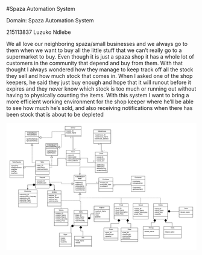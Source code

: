 #Spaza Automation System

<p>Domain: Spaza Automation System

215113837 Luzuko Ndlebe
   
We all love our neighboring spaza/small businesses and we always go to them when we want to buy all the little stuff that we can’t really go to a supermarket to buy. Even though it is just a spaza shop it has a whole lot of customers in the community that depend and buy from them.  With that thought I always wondered how they manage to keep track off all the stock they sell and how much stock that comes in. 
When I asked one of the shop keepers, he said they just buy enough and hope that it will runout before it expires and they never know which stock is too much or running out without having to physically counting the items.
With this system I want to bring a more efficient working environment for the shop keeper where he’ll be able to see how much he’s sold, and also receiving notifications when there has been stock that is about to be depleted
</p>

![Spaza UML](Spaza.png)
